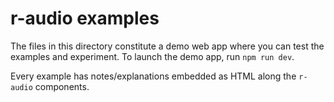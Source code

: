 # r-audio examples

The files in this directory constitute a demo web app where you can test the examples and experiment. To launch the demo app, run `npm run dev`.

Every example has notes/explanations embedded as HTML along the `r-audio` components.
